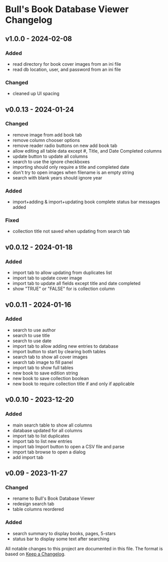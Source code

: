 # Bull's Book Database Viewer Changelog



## v1.0.0 - 2024-02-08

### Added

- read directory for book cover images from an ini file
- read db location, user, and password from an ini file

### Changed

- cleaned up UI spacing


## v0.0.13 - 2024-01-24

### Changed

- remove image from add book tab
- remove column chooser options
- remove reader radio buttons on new add book tab
- allow editing all table data except #, Title, and Date Completed columns
- update button to update all columns
- search to use the ignore checkboxes
- importing should only require a title and completed date
- don't try to open images when filename is an empty string
- search with blank years should ignore year

### Added

- import+adding & import+updating book complete status bar messages added


### Fixed

- collection title not saved when updating from search tab


## v0.0.12 - 2024-01-18

### Added

- import tab to allow updating from duplicates list
- import tab to update cover image
- import tab to update all fields except title and date completed
- show "TRUE" or "FALSE" for is collection column


## v0.0.11 - 2024-01-16

### Added

- search to use author
- search to use title
- search to use date
- import tab to allow adding new entries to database
- import button to start by clearing both tables
- search tab to show all cover images
- search tab image to fill panel
- import tab to show full tables
- new book to save edition string
- new book to save collection boolean
- new book to require collection title if and only if applicable


## v0.0.10 - 2023-12-20

### Added

- main search table to show all columns
- database updated for all columns
- import tab to list duplicates
- import tab to list new entries
- import tab Import button to open a CSV file and parse
- import tab browse to open a dialog
- add import tab


## v0.09 - 2023-11-27

### Changed

- rename to Bull's Book Database Viewer
- redesign search tab
- table columns reordered

### Added

- search summary to display books, pages, 5-stars
- status bar to display some text after searching


All notable changes to this project are documented in this file.
The format is based on [Keep a Changelog](https://keepachangelog.com/en/1.1.0/).